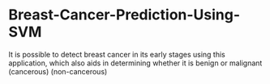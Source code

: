 # Breast-Cancer-Prediction-Using-SVM
It is possible to detect breast cancer in its early stages using this application, which also aids in determining whether it is benign or malignant (cancerous) (non-cancerous)
